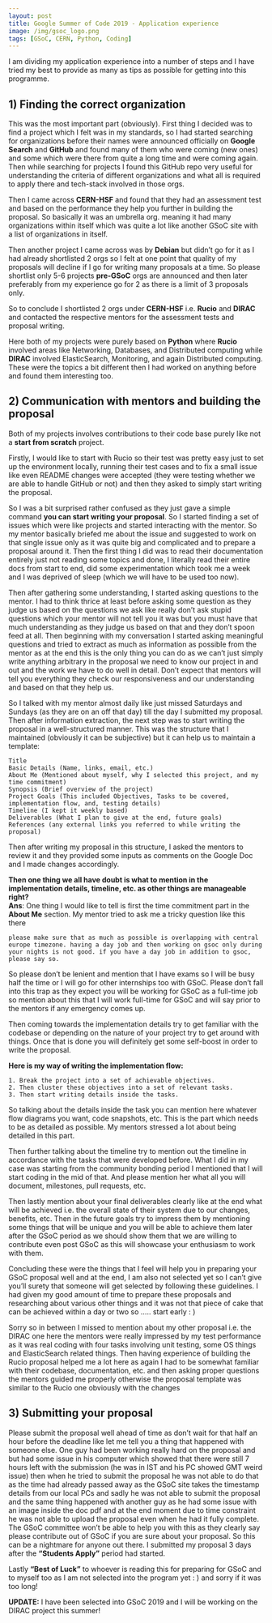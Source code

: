 ```yaml
---
layout: post
title: Google Summer of Code 2019 - Application experience
image: /img/gsoc_logo.png
tags: [GSoC, CERN, Python, Coding]
---
```


I am dividing my application experience into a number of steps and I have tried my best to provide as many as tips as possible for getting into this programme.

## 1) Finding the correct organization <br>
This was the most important part (obviously). First thing I decided was to find a project which I felt was in my standards, so I had started searching for organizations before their names were announced officially on **Google Search** and **GitHub** and found many of them who were coming (new ones) and some which were there from quite a long time and were coming again. Then while searching for projects I found this GitHub repo very useful for understanding the criteria of different organizations and what all is required to apply there and tech-stack involved in those orgs.

Then I came across **CERN-HSF** and found that they had an assessment test and based on the performance they help you further in building the proposal.
So basically it was an umbrella org. meaning it had many organizations within itself which was quite a lot like another GSoC site with a list of organizations in itself.

Then another project I came across was by **Debian** but didn’t go for it as I had already shortlisted 2 orgs so I felt at one point that quality of my proposals will decline if I go for writing many proposals at a time. So please shortlist only 5-6 projects **pre-GSoC** orgs are announced and then later preferably from my experience go for 2 as there is a limit of 3 proposals only.

So to conclude I shortlisted 2 orgs under **CERN-HSF** i.e. **Rucio** and **DIRAC** and contacted the respective mentors for the assessment tests and proposal writing.

Here both of my projects were purely based on **Python** where **Rucio** involved areas like Networking, Databases, and Distributed computing while **DIRAC** involved ElasticSearch, Monitoring, and again Distributed computing. These were the topics a bit different then I had worked on anything before and found them interesting too.

## 2) Communication with mentors and building the proposal <br>
Both of my projects involves contributions to their code base purely like not a **start from scratch** project.

Firstly, I would like to start with Rucio so their test was pretty easy just to set up the environment locally, running their test cases and to fix a small issue like even README changes were accepted (they were testing whether we are able to handle GitHub or not) and then they asked to simply start writing the proposal.

So I was a bit surprised rather confused as they just gave a simple command **you can start writing your proposal**. So I started finding a set of issues which were like projects and started interacting with the mentor. So my mentor basically briefed me about the issue and suggested to work on that single issue only as it was quite big and complicated and to prepare a proposal around it. Then the first thing I did was to read their documentation entirely just not reading some topics and done, I literally read their entire docs from start to end, did some experimentation which took me a week and I was deprived of sleep (which we will have to be used too now). 

Then after gathering some understanding, I started asking questions to the mentor. I had to think thrice at least before asking some question as they judge us based on the questions we ask like really don’t ask stupid questions which your mentor will not tell you it was but you must have that much understanding as they judge us based on that and they don’t spoon feed at all. Then beginning with my conversation I started asking meaningful questions and tried to extract as much as information as possible from the mentor as at the end this is the only thing you can do as we can’t just simply write anything arbitrary in the proposal we need to know our project in and out and the work we have to do well in detail. Don’t expect that mentors will tell you everything they check our responsiveness and our understanding and based on that they help us.

So I talked with my mentor almost daily like just missed Saturdays and Sundays (as they are on an off that day) till the day I submitted my proposal.
Then after information extraction, the next step was to start writing the proposal in a well-structured manner. This was the structure that I maintained (obviously it can be subjective) but it can help us to maintain a template: 
```
Title
Basic Details (Name, links, email, etc.)
About Me (Mentioned about myself, why I selected this project, and my time commitment)
Synopsis (Brief overview of the project)
Project Goals (This included Objectives, Tasks to be covered, implementation flow, and, testing details)
Timeline (I kept it weekly based)
Deliverables (What I plan to give at the end, future goals)
References (any external links you referred to while writing the proposal)
```

Then after writing my proposal in this structure, I asked the mentors to review
it and they provided some inputs as comments on the Google Doc and I made 
changes accordingly. 

**Then one thing we all have doubt is what to mention in the implementation details, timeline, etc. as other things are manageable right?** <br>
**Ans**:
One thing I would like to tell is first the time commitment part in the
**About Me** section. My mentor tried to ask me a tricky question like this there
```
please make sure that as much as possible is overlapping with central europe timezone. having a day job and then working on gsoc only during your nights is not good. if you have a day job in addition to gsoc, please say so.
```

So please don’t be lenient and mention that I have exams so I will be busy
half the time or I will go for other internships too with GSoC. Please don’t fall
into this trap as they expect you will be working for GSoC as a full-time job so
mention about this that I will work full-time for GSoC and will say prior to the
mentors if any emergency comes up.

Then coming towards the implementation details try to get familiar with the
codebase or depending on the nature of your project try to get around 
with things. Once that is done you will definitely get some self-boost in order 
to write the proposal. 

**Here is my way of writing the implementation flow:** <br>
```
1. Break the project into a set of achievable objectives.
2. Then cluster these objectives into a set of relevant tasks.
3. Then start writing details inside the tasks.
```

So talking about the details inside the task you can mention here whatever 
flow diagrams you want, code snapshots, etc. This is the part which needs to
be as detailed as possible. My mentors stressed a lot about being detailed in
this part.

Then further talking about the timeline try to mention out the timeline in 
accordance with the tasks that were developed before. What I did in my case
was starting from the community bonding period I mentioned that I will start 
coding in the mid of that. And please mention her what all you will document,
milestones, pull requests, etc. 

Then lastly mention about your final deliverables clearly like at the end what
will be achieved i.e. the overall state of their system due to our changes, 
benefits, etc.
Then in the future goals try to impress them by mentioning some things
that will be unique and you will be able to achieve them later after the GSoC
period as we should show them that we are willing to contribute even post
GSoC as this will showcase your enthusiasm to work with them. 
    
Concluding these were the things that I feel will help you in preparing your 
GSoC proposal well and at the end, I am also not selected yet so I can’t 
give you’ll surety that someone will get selected by following these
guidelines. I had given my good amount of time to prepare these proposals
and researching about various other things and it was not that piece of cake 
that can be achieved within a day or two so ….. start early : )

Sorry so in between I missed to mention about my other proposal i.e. the 
DIRAC one here the mentors were really impressed by my test performance
as it was real coding with four tasks involving unit testing, some OS things and
ElasticSearch related things. Then having experience of building the Rucio 
proposal helped me a lot here as again I had to be somewhat familiar with
their codebase, documentation, etc. and then asking proper questions the
mentors guided me properly otherwise the proposal template was similar to
the Rucio one obviously with the changes 

## 3) Submitting your proposal <br>
Please submit the proposal well ahead of time as don’t wait for that half an hour before the deadline like let me tell you a thing that happened with someone else. One guy had been working really hard on the proposal and but had some issue in his computer which showed that there were still 7 hours left with the submission (he was in IST and his PC showed GMT weird issue) then when he tried to submit the proposal he was not able to do that as the time had already passed away as the GSoC site takes the timestamp details from our local PCs and sadly he was not able to submit the proposal and the same thing happened with another guy as he had some issue with an image inside the doc pdf and at the end moment due to time constraint he was not able to upload the proposal even when he had it fully complete. The GSoC
committee won’t be able to help you with this as they clearly say please contribute out of GSoC if you are sure about your proposal. So this can be a nightmare for anyone out there. I submitted my proposal 3 days after the **“Students Apply”** period had started.

Lastly **“Best of Luck”** to whoever is reading this for preparing for GSoC and to myself too as I am not selected into the program yet : ) and sorry if it was too long!

**UPDATE:** I have been selected into GSoC 2019 and I will be working on the DIRAC project this summer!